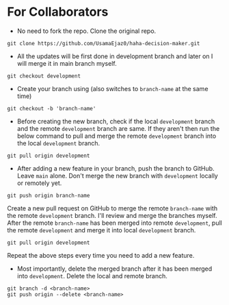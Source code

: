 # For Collaborators

- No need to fork the repo. Clone the original repo.

```
git clone https://github.com/UsamaEjaz0/haha-decision-maker.git
```

- All the updates will be first done in development branch and later on I will merge it in main branch myself.

```
git checkout development
```

- Create your branch using (also switches to `branch-name` at the same time)

```
git checkout -b 'branch-name'
```

- Before creating the new branch, check if the local `development` branch and the remote `development` branch are same. If they aren't then run the below command to pull and merge the remote `development` branch into the local `development` branch.

```
git pull origin development
```

- After adding a new feature in your branch, push the branch to GitHub. Leave `main` alone. Don't merge the new branch with `development` locally or remotely yet.

```
git push origin branch-name
```

Create a new pull request on GitHub to merge the remote `branch-name` with the remote `development` branch. I'll review and merge the branches myself. After the remote `branch-name` has been merged into remote `development`, pull the remote `development` and merge it into local `development` branch.

```
git pull origin development
```

Repeat the above steps every time you need to add a new feature.

- Most importantly, delete the merged branch after it has been merged into `development`. Delete the local and remote branch.

```
git branch -d <branch-name>
git push origin --delete <branch-name>
```